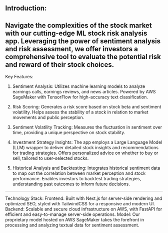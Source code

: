 Introduction:
------------------------------------------------------------------------------------------------------------
Navigate the complexities of the stock market with our cutting-edge ML stock risk analysis app. 
Leveraging the power of sentiment analysis and risk assessment, we offer investors a comprehensive tool 
to evaluate the potential risk and reward of their stock choices.
------------------------------------------------------------------------------------------------------------
Key Features:
1. Sentiment Analysis:
Utilizes machine learning models to analyze earnings calls, earnings reviews, and news articles.
Powered by AWS SageMaker with TensorFlow for high-accuracy text classification.

2. Risk Scoring:
Generates a risk score based on stock beta and sentiment volatility.
Helps assess the stability of a stock in relation to market movements and public perception.

3. Sentiment Volatility Tracking:
Measures the fluctuation in sentiment over time, providing a unique perspective on stock stability.

4. Investment Strategy Insights:
The app employs a Large Language Model (LLM) wrapper to deliver detailed stock insights and recommendations 
for trading strategies. Offers personalized advice on whether to buy or sell, tailored to user-selected stocks.

5. Historical Analysis and Backtesting:
Integrates historical sentiment data to map out the correlation between market perception and stock performance.
Enables investors to backtest trading strategies, understanding past outcomes to inform future decisions.
------------------------------------------------------------------------------------------------------------
Technology Stack:
Frontend: Built with Next.js for server-side rendering and optimized SEO, styled with TailwindCSS for a responsive and modern UI.
Backend: Scalable and secure cloud infrastructure on AWS, with FastAPI for efficient and easy-to-manage server-side operations.
Model: Our proprietary model hosted on AWS SageMaker takes the forefront in processing and analyzing textual data for sentiment assessment.
